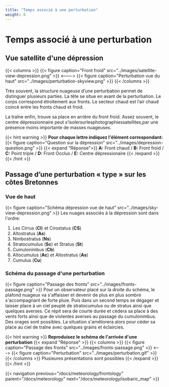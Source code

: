 ```yaml
---
title: "Temps associé à une perturbation"
weight: 6
---
```


# Temps associé à une perturbation

## Vue satellite d'une dépression
{{< columns >}}
{{< figure caption="Front froid" src="../images/satellite-view-depression.png" >}}
<--->
{{< figure caption="Perturbation vue du haut" src="../images/perturbation-skyview.png" >}}
{{< /columns >}}

Très souvent, la structure nuageuse d’une perturbation permet de distinguer plusieurs parties. La tête se situe en avant de la perturbation.
Le corps correspond étroitement aux fronts. Le secteur chaud est l’air chaud coincé entre les fronts chaud et froid.

La traîne enfin, trouve sa place en arrière du front froid.
Assez souvent, le centre dépressionnaire peut s’isolersurlesphotographiessatellites,par une présence moins importante de masses nuageuses.

{{< hint warning >}}
**Pour chaque lettre indiquez l'élément correspondant:** 
{{< figure caption="Question sur la dépression" src="../images/depression-question.png" >}}
{{< expand "Réponse">}}
**A:** Front chaud / **B:** Front froid / **C:** Point triple / **D:** Front Occlus / **E:** Centre dépressionaire
{{< /expand >}}
{{< /hint >}}

## Passage d’une perturbation « type » sur les côtes Bretonnes
### Vue de haut
{{< figure caption="Schéma dépression vue de haut" src="../images/sky-view-depression.png" >}}
Les nuages associés à la dépression sont dans l'ordre:
1. Les Cirrus (**CI**) et Cirostatus (**CS**)
2. Altostratus (**As**)
3. Nimbostratus (**Ns**)
4. Stratocumulus (**Sc**) et Stratus (**St**)
5. Cumulonimbus (**Cb**)
6. Altocumulus (**Ac**) et Altostratus (**As**)
7. Cumulus (**Cu**)

### Schéma du passage d'une perturbation
{{< figure caption="Passage des fronts" src="../images/fronts-passage.png" >}}
Pour un observateur placé sur la droite du schéma, le plafond nuageux va s'affaisser et devenir de plus en plus sombre s'accompagnant de forte pluie. 
Puis dans un second temps se dégager et laisser place à un ciel peuplé de stratocumulus ou de stratus ainsi que quelques averses.
Ce répit sera de courte durée et cédera sa place à des vents forts ainsi que de violentes averses au passage du cumulonimbus. Des orages sont possibles.
La situation s'améliorera alors pour céder sa place au ciel de traîne avec quelques grains et éclaircies.

{{< hint warning >}}
**Reproduisez le schéma de l'arrivée d'une perturbation**
{{< expand "Réponse" >}}
{{< columns >}}
{{< figure caption="Passage des fronts" src="../images/fronts-passage.png" >}}
<--->
{{< figure caption="Perturbation" src="../images/perturbation.gif" >}}
{{< /columns >}}
Plusieures présentations sont possibles
{{< /expand >}}
{{< /hint >}}

{{< navigation previous="/docs/meteorology/frontology" parent="/docs/meteorology" next="/docs/meteorology/isobaric_map" >}}
